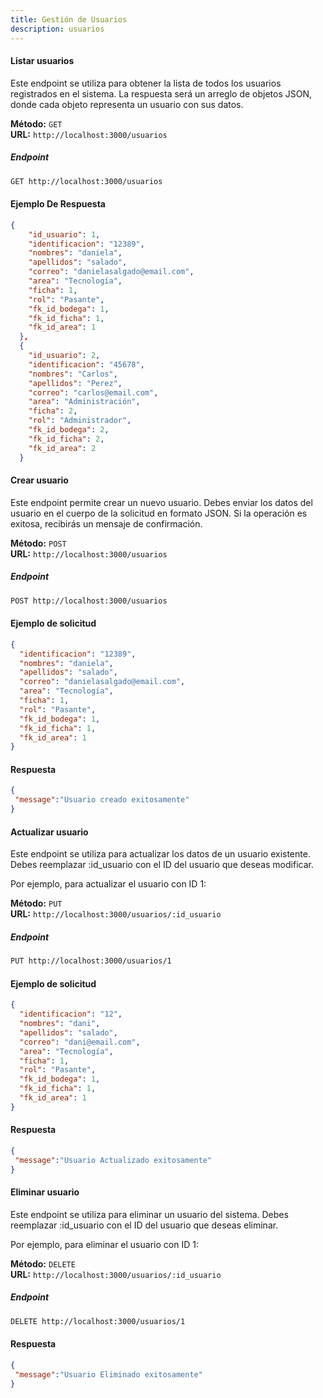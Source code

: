 ```yaml
---
title: Gestión de Usuarios
description: usuarios
---
```

#### Listar usuarios
Este endpoint se utiliza para obtener la lista de todos los usuarios registrados en el sistema.
La respuesta será un arreglo de objetos JSON, donde cada objeto representa un usuario con sus datos.


**Método:** `GET`  
**URL:** `http://localhost:3000/usuarios`

##### Endpoint
```bash
GET http://localhost:3000/usuarios
```

#### Ejemplo De Respuesta
```json 
{
    "id_usuario": 1,
    "identificacion": "12389",
    "nombres": "daniela",
    "apellidos": "salado",
    "correo": "danielasalgado@email.com",
    "area": "Tecnología",
    "ficha": 1,
    "rol": "Pasante",
    "fk_id_bodega": 1,
    "fk_id_ficha": 1,
    "fk_id_area": 1
  },
  {
    "id_usuario": 2,
    "identificacion": "45678",
    "nombres": "Carlos",
    "apellidos": "Perez",
    "correo": "carlos@email.com",
    "area": "Administración",
    "ficha": 2,
    "rol": "Administrador",
    "fk_id_bodega": 2,
    "fk_id_ficha": 2,
    "fk_id_area": 2
  }
```

#### Crear usuario
Este endpoint permite crear un nuevo usuario.
Debes enviar los datos del usuario en el cuerpo de la solicitud en formato JSON. Si la operación es exitosa, recibirás un mensaje de confirmación.


**Método:** `POST`  
**URL:** `http://localhost:3000/usuarios`

##### Endpoint
```bash
POST http://localhost:3000/usuarios
```
#### Ejemplo de solicitud
```json 
{
  "identificacion": "12389",
  "nombres": "daniela",
  "apellidos": "salado",
  "correo": "danielasalgado@email.com",
  "area": "Tecnología",
  "ficha": 1,
  "rol": "Pasante",
  "fk_id_bodega": 1,
  "fk_id_ficha": 1,
  "fk_id_area": 1
}
```
#### Respuesta
```json 
{
 "message":"Usuario creado exitosamente"
}
```

#### Actualizar usuario
Este endpoint se utiliza para actualizar los datos de un usuario existente.
Debes reemplazar :id_usuario con el ID del usuario que deseas modificar.

Por ejemplo, para actualizar el usuario con ID 1:


**Método:** `PUT`  
**URL:** `http://localhost:3000/usuarios/:id_usuario`

##### Endpoint
```bash
PUT http://localhost:3000/usuarios/1
```
#### Ejemplo de solicitud
```json 
{
  "identificacion": "12",
  "nombres": "dani",
  "apellidos": "salado",
  "correo": "dani@email.com",
  "area": "Tecnología",
  "ficha": 1,
  "rol": "Pasante",
  "fk_id_bodega": 1,
  "fk_id_ficha": 1,
  "fk_id_area": 1
}
```
#### Respuesta
```json 
{
 "message":"Usuario Actualizado exitosamente"
}
```

#### Eliminar usuario
Este endpoint se utiliza para eliminar un usuario del sistema.
Debes reemplazar :id_usuario con el ID del usuario que deseas eliminar.

Por ejemplo, para eliminar el usuario con ID 1:


**Método:** `DELETE`  
**URL:** `http://localhost:3000/usuarios/:id_usuario`

##### Endpoint
```bash
DELETE http://localhost:3000/usuarios/1
```

#### Respuesta
```json 
{
 "message":"Usuario Eliminado exitosamente"
}
```